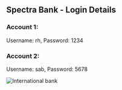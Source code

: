 ## Spectra Bank - Login Details

### Account 1:

Username: rh, Password: 1234

### Account 2:

Username: sab, Password: 5678

<img src="https://i.ibb.co/ggRjyCN/weshare.png" alt="International bank">
